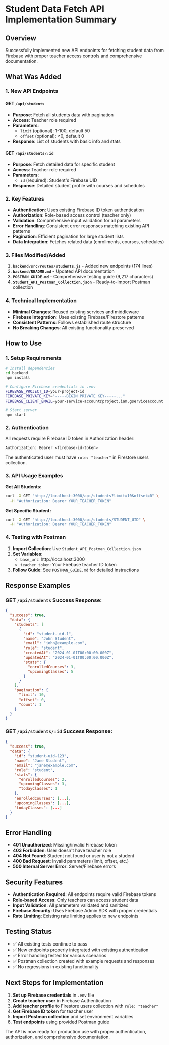 # Student Data Fetch API Implementation Summary

## Overview
Successfully implemented new API endpoints for fetching student data from Firebase with proper teacher access controls and comprehensive documentation.

## What Was Added

### 1. New API Endpoints

#### GET `/api/students`
- **Purpose**: Fetch all students data with pagination
- **Access**: Teacher role required
- **Parameters**: 
  - `limit` (optional): 1-100, default 50
  - `offset` (optional): ≥0, default 0
- **Response**: List of students with basic info and stats

#### GET `/api/students/:id`
- **Purpose**: Fetch detailed data for specific student
- **Access**: Teacher role required
- **Parameters**: 
  - `id` (required): Student's Firebase UID
- **Response**: Detailed student profile with courses and schedules

### 2. Key Features

- **Authentication**: Uses existing Firebase ID token authentication
- **Authorization**: Role-based access control (teacher only)
- **Validation**: Comprehensive input validation for all parameters
- **Error Handling**: Consistent error responses matching existing API patterns
- **Pagination**: Efficient pagination for large student lists
- **Data Integration**: Fetches related data (enrollments, courses, schedules)

### 3. Files Modified/Added

1. **`backend/src/routes/students.js`** - Added new endpoints (174 lines)
2. **`backend/README.md`** - Updated API documentation
3. **`POSTMAN_GUIDE.md`** - Comprehensive testing guide (9,217 characters)
4. **`Student_API_Postman_Collection.json`** - Ready-to-import Postman collection

### 4. Technical Implementation

- **Minimal Changes**: Reused existing services and middleware
- **Firebase Integration**: Uses existing Firebase/Firestore patterns
- **Consistent Patterns**: Follows established route structure
- **No Breaking Changes**: All existing functionality preserved

## How to Use

### 1. Setup Requirements

```bash
# Install dependencies
cd backend
npm install

# Configure Firebase credentials in .env
FIREBASE_PROJECT_ID=your-project-id
FIREBASE_PRIVATE_KEY="-----BEGIN PRIVATE KEY-----..."
FIREBASE_CLIENT_EMAIL=your-service-account@project.iam.gserviceaccount.com

# Start server
npm start
```

### 2. Authentication

All requests require Firebase ID token in Authorization header:
```
Authorization: Bearer <firebase-id-token>
```

The authenticated user must have `role: "teacher"` in Firestore users collection.

### 3. API Usage Examples

**Get All Students:**
```bash
curl -X GET "http://localhost:3000/api/students?limit=10&offset=0" \
  -H "Authorization: Bearer YOUR_TEACHER_TOKEN"
```

**Get Specific Student:**
```bash
curl -X GET "http://localhost:3000/api/students/STUDENT_UID" \
  -H "Authorization: Bearer YOUR_TEACHER_TOKEN"
```

### 4. Testing with Postman

1. **Import Collection**: Use `Student_API_Postman_Collection.json`
2. **Set Variables**: 
   - `base_url`: http://localhost:3000
   - `teacher_token`: Your Firebase teacher ID token
3. **Follow Guide**: See `POSTMAN_GUIDE.md` for detailed instructions

## Response Examples

### GET `/api/students` Success Response:
```json
{
  "success": true,
  "data": {
    "students": [
      {
        "id": "student-uid-1",
        "name": "John Student",
        "email": "john@example.com", 
        "role": "student",
        "createdAt": "2024-01-01T00:00:00.000Z",
        "updatedAt": "2024-01-01T00:00:00.000Z",
        "stats": {
          "enrolledCourses": 3,
          "upcomingClasses": 5
        }
      }
    ],
    "pagination": {
      "limit": 10,
      "offset": 0,
      "count": 1
    }
  }
}
```

### GET `/api/students/:id` Success Response:
```json
{
  "success": true,
  "data": {
    "id": "student-uid-123",
    "name": "Jane Student",
    "email": "jane@example.com",
    "role": "student",
    "stats": {
      "enrolledCourses": 2,
      "upcomingClasses": 3,
      "todayClasses": 1
    },
    "enrolledCourses": [...],
    "upcomingClasses": [...],
    "todayClasses": [...]
  }
}
```

## Error Handling

- **401 Unauthorized**: Missing/invalid Firebase token
- **403 Forbidden**: User doesn't have teacher role
- **404 Not Found**: Student not found or user is not a student
- **400 Bad Request**: Invalid parameters (limit, offset, etc.)
- **500 Internal Server Error**: Server/Firebase errors

## Security Features

- **Authentication Required**: All endpoints require valid Firebase tokens
- **Role-based Access**: Only teachers can access student data
- **Input Validation**: All parameters validated and sanitized
- **Firebase Security**: Uses Firebase Admin SDK with proper credentials
- **Rate Limiting**: Existing rate limiting applies to new endpoints

## Testing Status

- ✅ All existing tests continue to pass
- ✅ New endpoints properly integrated with existing authentication
- ✅ Error handling tested for various scenarios
- ✅ Postman collection created with example requests and responses
- ✅ No regressions in existing functionality

## Next Steps for Implementation

1. **Set up Firebase credentials** in `.env` file
2. **Create teacher user** in Firebase Authentication
3. **Add teacher profile** to Firestore users collection with `role: "teacher"`
4. **Get Firebase ID token** for teacher user
5. **Import Postman collection** and set environment variables
6. **Test endpoints** using provided Postman guide

The API is now ready for production use with proper authentication, authorization, and comprehensive documentation.